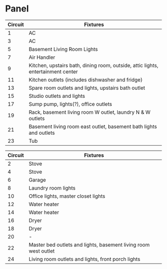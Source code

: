 # Panel


| Circuit | Fixtures | 
|---------|----------|
| 1 | AC |
| 3 | AC |
| 5 | Basement Living Room Lights |
| 7 | Air Handler |
| 9 | Kitchen, upstairs bath, dining room, outside, attic lights, entertainment center|
| 11 | Kitchen outlets (includes dishwasher and fridge)|
| 13 | Spare room outlets and lights, upstairs bath outlet |
| 15 | Studio outlets and lights |
| 17 | Sump pump, lights(?), office outlets|
| 19 | Rack, basement living room W outlet, laundry N & W outlets |
| 21 | Basement living room east outlet, basement bath lights and outlets |
| 23 | Tub |


| Circuit | Fixtures |
|---------|----------|
| 2 | Stove |
| 4 | Stove |
| 6 | Garage |
| 8 | Laundry room lights |
| 10 |  Office lights, master closet lights |
| 12 | Water heater |
| 14 | Water heater |
| 16 | Dryer |
| 18 | Dryer |
| 20 | - |
| 22 | Master bed outlets and lights, basement living room west outlet |
| 24 | Living room outlets and lights, front porch lights |

